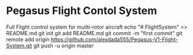 # Pegasus Flight Contol System
Full Flight control system for muliti-rotor aircraft
echo "# FlightSystem" >> README.md
git init
git add README.md
git commit -m "first commit"
git remote add origin https://github.com/alexdada555/Pegasus-V1-Flight-System.git
git push -u origin master

